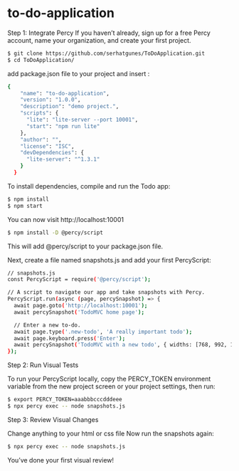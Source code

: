 # to-do-application
Step 1: Integrate Percy
If you haven’t already, sign up for a free Percy account, name your organization, and create your first project.
```bash
$ git clone https://github.com/serhatgunes/ToDoApplication.git
$ cd ToDoApplication/
```
add package.json file to your project and insert : 
```bash
{
    "name": "to-do-application",
    "version": "1.0.0",
    "description": "demo project.",
    "scripts": {
      "lite": "lite-server --port 10001",
      "start": "npm run lite"
    },
    "author": "",
    "license": "ISC",
    "devDependencies": {
      "lite-server": "^1.3.1"
    }
  }

```

To install dependencies, compile and run the Todo app:

```bash
$ npm install
$ npm start
```
You can now visit http://localhost:10001

```bash
$ npm install -D @percy/script
```
This will add @percy/script to your package.json file.

Next, create a file named snapshots.js and add your first PercyScript:
```bash
// snapshots.js
const PercyScript = require('@percy/script');

// A script to navigate our app and take snapshots with Percy.
PercyScript.run(async (page, percySnapshot) => {
  await page.goto('http://localhost:10001');
  await percySnapshot('TodoMVC home page');

  // Enter a new to-do.
  await page.type('.new-todo', 'A really important todo');
  await page.keyboard.press('Enter');
  await percySnapshot('TodoMVC with a new todo', { widths: [768, 992, 1200] });
});
```


Step 2: Run Visual Tests

To run your PercyScript locally, copy the PERCY_TOKEN environment variable from the new project screen or your project settings, then run:

```bash
$ export PERCY_TOKEN=aaabbbcccdddeee
$ npx percy exec -- node snapshots.js
```

Step 3: Review Visual Changes

Change anything to your html or css file
Now run the snapshots again:
```bash
$ npx percy exec -- node snapshots.js
```

You’ve done your first visual review!
